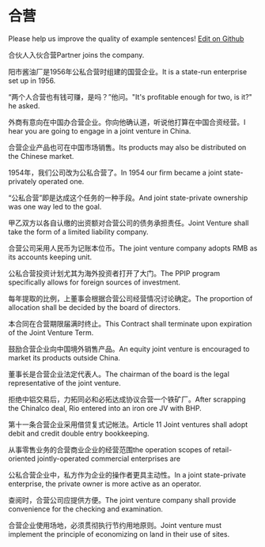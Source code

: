 # 合营

Please help us improve the quality of example sentences! [Edit on Github](https://github.com/jiyushe/jiyu-example-sentence-source/blob/main/chinese/heying.md)

<p><span class="chinese">合伙人入伙合营</span><span class="english">Partner joins the company.</span></p>

<p><span class="chinese">阳市酱油厂是1956年公私合营时组建的国营企业。</span><span class="english">It is a state-run enterprise set up in 1956.</span></p>

<p><span class="chinese">“两个人合营也有钱可赚，是吗？”他问。</span><span class="english">"It's profitable enough for two, is it?" he asked.</span></p>

<p><span class="chinese">外商有意向在中国办合营企业。你向他确认道，听说他打算在中国合资经营。</span><span class="english">I hear you are going to engage in a joint venture in China.</span></p>

<p><span class="chinese">合营企业产品也可在中国市场销售。</span><span class="english">Its products may also be distributed on the Chinese market.</span></p>

<p><span class="chinese">1954年，我们公司改为公私合营了。</span><span class="english">In 1954 our firm became a joint state-privately operated one.</span></p>

<p><span class="chinese">“公私合营”即是达成这个任务的一种手段。</span><span class="english">And joint state-private ownership was one way led to the goal.</span></p>

<p><span class="chinese">甲乙双方以各自认缴的出资额对合营公司的债务承担责任。</span><span class="english">Joint Venture shall take the form of a limited liability company.</span></p>

<p><span class="chinese">合营公司采用人民币为记账本位币。</span><span class="english">The joint venture company adopts RMB as its accounts keeping unit.</span></p>

<p><span class="chinese">公私合营投资计划尤其为海外投资者打开了大门。</span><span class="english">The PPIP program specifically allows for foreign sources of investment.</span></p>

<p><span class="chinese">每年提取的比例，上董事会根据合营公司经营情况讨论确定。</span><span class="english">The proportion of allocation shall be decided by the board of directors.</span></p>

<p><span class="chinese">本合同在合营期限届满时终止。</span><span class="english">This Contract shall terminate upon expiration of the Joint Venture Term.</span></p>

<p><span class="chinese">鼓励合营企业向中国境外销售产品。</span><span class="english">An equity joint venture is encouraged to market its products outside China.</span></p>

<p><span class="chinese">董事长是合营企业法定代表人。</span><span class="english">The chairman of the board is the legal representative of the joint venture.</span></p>

<p><span class="chinese">拒绝中铝交易后，力拓同必和必拓达成协议合营一个铁矿厂。</span><span class="english">After scrapping the Chinalco deal, Rio entered into an iron ore JV with BHP.</span></p>

<p><span class="chinese">第十一条合营企业采用借贷复式记帐法。</span><span class="english">Article 11 Joint ventures shall adopt debit and credit double entry bookkeeping.</span></p>

<p><span class="chinese">从事零售业务的合营商业企业的经营范围</span><span class="english">the operation scopes of retail-oriented jointly-operated commercial enterprises are</span></p>

<p><span class="chinese">公私合营企业中，私方作为企业的操作者更具主动性。</span><span class="english">In a joint state-private enterprise, the private owner is more active as an operator.</span></p>

<p><span class="chinese">查阅时，合营公司应提供方便。</span><span class="english">The joint venture company shall provide convenience for the checking and examination.</span></p>

<p><span class="chinese">合营企业使用场地，必须贯彻执行节约用地原则。</span><span class="english">Joint venture must implement the principle of economizing on land in their use of sites.</span></p>


